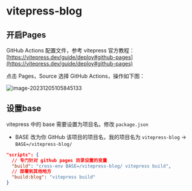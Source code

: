 # vitepress-blog

## 开启Pages

GitHub Actions 配置文件，参考 vitepress 官方教程：[https://vitepress.dev/guide/deploy#github-pages](https://vitepress.dev/guide/deploy#github-pages)

点击 Pages，Source 选择 GitHub Actions，操作如下图：

![image-20231205105845133](https://gitee.com/lilyn/pic/raw/master/lagoulearn-img/image-20231205105845133.png)

## 设置base

vitepress 中的 base 需要设置为项目名。修改 `package.json`

- BASE 改为你 GitHub 该项目的项目名，我的项目名为 `vitepress-blog` -> `BASE=/vitepress-blog/`

```json
"scripts": {
  // 专门针对 github pages 目录设置的变量
  "build": "cross-env BASE=/vitepress-blog/ vitepress build",
  // 部署到其他地方
  "build:blog": "vitepress build"
}
```
